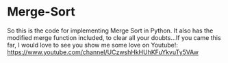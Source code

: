 # Merge-Sort
So this is the code for implementing Merge Sort in Python. It also has the modified merge function included, to clear all your doubts...If you came this far, I would love to see you show me some love on Youtube!: https://www.youtube.com/channel/UCzwshHkHUhKFuYkvuTy5VAw
